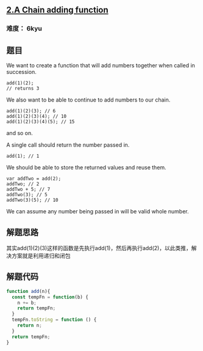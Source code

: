 ## [2.A Chain adding function](https://www.codewars.com/kata/539a0e4d85e3425cb0000a88/javascript)

### 难度： 6kyu

## 题目

We want to create a function that will add numbers together when called in succession.

```
add(1)(2);
// returns 3
```

We also want to be able to continue to add numbers to our chain.

```
add(1)(2)(3); // 6
add(1)(2)(3)(4); // 10
add(1)(2)(3)(4)(5); // 15
```

and so on.

A single call should return the number passed in.

```
add(1); // 1
```

We should be able to store the returned values and reuse them.

```
var addTwo = add(2);
addTwo; // 2
addTwo + 5; // 7
addTwo(3); // 5
addTwo(3)(5); // 10
```

We can assume any number being passed in will be valid whole number.

## 解题思路
其实add(1)(2)(3)这样的函数是先执行add(1)，然后再执行add(2)，以此类推，解决方案就是利用递归和闭包

## 解题代码
```js
function add(n){
  const tempFn = function(b) {
    n += b;
    return tempFn;
  }
  tempFn.toString = function () {
    return n;
  }
  return tempFn;
}
```
